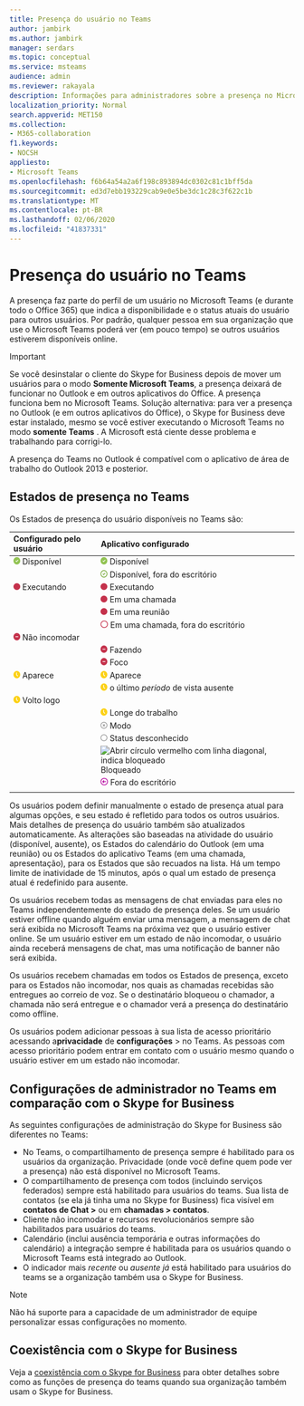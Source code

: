 ```yaml
---
title: Presença do usuário no Teams
author: jambirk
ms.author: jambirk
manager: serdars
ms.topic: conceptual
ms.service: msteams
audience: admin
ms.reviewer: rakayala
description: Informações para administradores sobre a presença no Microsoft Teams.
localization_priority: Normal
search.appverid: MET150
ms.collection:
- M365-collaboration
f1.keywords:
- NOCSH
appliesto:
- Microsoft Teams
ms.openlocfilehash: f6b64a54a2a6f198c893894dc0302c81c1bff5da
ms.sourcegitcommit: ed3d7ebb193229cab9e0e5be3dc1c28c3f622c1b
ms.translationtype: MT
ms.contentlocale: pt-BR
ms.lasthandoff: 02/06/2020
ms.locfileid: "41837331"
---
```

# <a name="user-presence-in-teams"></a>Presença do usuário no Teams

A presença faz parte do perfil de um usuário no Microsoft Teams (e durante todo o Office 365) que indica a disponibilidade e o status atuais do usuário para outros usuários. Por padrão, qualquer pessoa em sua organização que use o Microsoft Teams poderá ver (em pouco tempo) se outros usuários estiverem disponíveis online.

> [!IMPORTANT]
> Se você desinstalar o cliente do Skype for Business depois de mover um usuários para o modo **Somente Microsoft Teams**, a presença deixará de funcionar no Outlook e em outros aplicativos do Office. A presença funciona bem no Microsoft Teams. Solução alternativa: para ver a presença no Outlook (e em outros aplicativos do Office), o Skype for Business deve estar instalado, mesmo se você estiver executando o Microsoft Teams no modo **somente Teams** . A Microsoft está ciente desse problema e trabalhando para corrigi-lo.

A presença do Teams no Outlook é compatível com o aplicativo de área de trabalho do Outlook 2013 e posterior.

## <a name="presence-states-in-teams"></a>Estados de presença no Teams

Os Estados de presença do usuário disponíveis no Teams são:

|Configurado pelo usuário|Aplicativo configurado|
|:--- |:---|
| ![Marca de seleção verde estável, indica presença disponível](media/Presence_Available.png) Disponível|![Marca de seleção verde estável, indica presença disponível](media/Presence_Available.png) Disponível|
|| ![Abrir a marca de seleção verde, indica OOF disponível](media/Presence_Available_OOF.png) Disponível, fora do escritório |
|  ![Círculo vermelho sólido, indica ocupado](media/Presence_Busy.png) Executando |  ![Círculo vermelho sólido, indica ocupado](media/Presence_Busy.png) Executando  |
|| ![Círculo vermelho sólido, indica ocupado em uma chamada](media/Presence_Busy.png) Em uma chamada|
|| ![Círculo vermelho sólido, indica ocupado em uma reunião](media/Presence_Busy.png) Em uma reunião |
|| ![Abrir círculo vermelho, indica ocupado](media/Presence_Busy_OOF.png) Em uma chamada, fora do escritório|
|  ![Círculo vermelho com linha branca, indica que não incomodar](media/Presence_DND.png) Não incomodar ||
|| ![Círculo vermelho com linha branca, indica a apresentação](media/Presence_DND.png) Fazendo|
|| ![Círculo vermelho com linha branca, indica foco](media/Presence_DND.png) Foco|
| ![Ícone de relógio amarelo, indica ausente](media/Presence_Away.png) Aparece| ![Ícone de relógio amarelo, indica ausente](media/Presence_Away.png) Aparece|
|| ![Ícone de relógio amarelo, indica](media/Presence_Away.png) o último *período* de vista ausente|
|![Ícone de relógio amarelo, indica ausente, volto logo](media/Presence_Away.png) Volto logo| |
|| ![Ícone de relógio amarelo, indica ausente, fora do trabalho](media/Presence_Away.png)  Longe do trabalho|
|| ![Círculo cinza com x, indica offline](media/Presence_Offline.png) Modo |
|| ![Abrir círculo cinza, indica o status desconhecido](media/Presence_Unknown.png) Status desconhecido|
||![Abrir círculo vermelho com linha diagonal, indica bloqueado](media/Presence_Blocked.png) Bloqueado |
|| ![Círculo roxo com seta, indica ausência temporária](media/Presence_OOF.png) Fora do escritório|
|||
 
Os usuários podem definir manualmente o estado de presença atual para algumas opções, e seu estado é refletido para todos os outros usuários. Mais detalhes de presença do usuário também são atualizados automaticamente. As alterações são baseadas na atividade do usuário (disponível, ausente), os Estados do calendário do Outlook (em uma reunião) ou os Estados do aplicativo Teams (em uma chamada, apresentação), para os Estados que são recuados na lista. Há um tempo limite de inatividade de 15 minutos, após o qual um estado de presença atual é redefinido para ausente.

Os usuários recebem todas as mensagens de chat enviadas para eles no Teams independentemente do estado de presença deles. Se um usuário estiver offline quando alguém enviar uma mensagem, a mensagem de chat será exibida no Microsoft Teams na próxima vez que o usuário estiver online. Se um usuário estiver em um estado de não incomodar, o usuário ainda receberá mensagens de chat, mas uma notificação de banner não será exibida.

Os usuários recebem chamadas em todos os Estados de presença, exceto para os Estados não incomodar, nos quais as chamadas recebidas são entregues ao correio de voz. Se o destinatário bloqueou o chamador, a chamada não será entregue e o chamador verá a presença do destinatário como offline.

Os usuários podem adicionar pessoas à sua lista de acesso prioritário acessando a**privacidade** de **configurações** > no Teams. As pessoas com acesso prioritário podem entrar em contato com o usuário mesmo quando o usuário estiver em um estado não incomodar.

## <a name="admin-settings-in-teams-compared-to-skype-for-business"></a>Configurações de administrador no Teams em comparação com o Skype for Business

As seguintes configurações de administração do Skype for Business são diferentes no Teams:

- No Teams, o compartilhamento de presença sempre é habilitado para os usuários da organização. Privacidade (onde você define quem pode ver a presença) não está disponível no Microsoft Teams.
- O compartilhamento de presença com todos (incluindo serviços federados) sempre está habilitado para usuários do teams. Sua lista de contatos (se ela já tinha uma no Skype for Business) fica visível em **contatos de Chat >** ou em **chamadas > contatos**.
- Cliente não incomodar e recursos revolucionários sempre são habilitados para usuários do teams.
- Calendário (inclui ausência temporária e outras informações do calendário) a integração sempre é habilitada para os usuários quando o Microsoft Teams está integrado ao Outlook.
- O indicador mais *recente* ou *ausente já* está habilitado para usuários do teams se a organização também usa o Skype for Business.

> [!NOTE]
> Não há suporte para a capacidade de um administrador de equipe personalizar essas configurações no momento.

## <a name="coexistence-with-skype-for-business"></a>Coexistência com o Skype for Business

Veja a [coexistência com o Skype for Business](coexistence-chat-calls-presence.md) para obter detalhes sobre como as funções de presença do teams quando sua organização também usam o Skype for Business.

